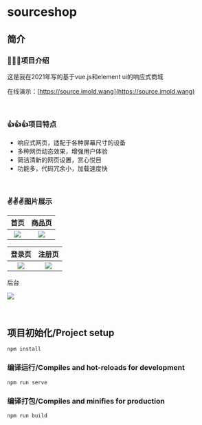 # sourceshop



## 简介

### 🙂🙂🙂项目介绍

这是我在2021年写的基于vue.js和element ui的响应式商城

在线演示：[https://source.imold.wang](https://source.imold.wang)

<br />

### 👍👍👍项目特点

- 响应式网页，适配于各种屏幕尺寸的设备
- 多种网页动态效果，增强用户体验
- 简洁清新的网页设置，赏心悦目
- 功能多，代码冗余小，加载速度快

<br />

### ✌️✌️✌️图片展示

首页 | 商品页
:-------------------------:|:-------------------------:
![](https://up.imold.wang/myprojects/sourceshop/imgs/1.png)  |  ![](https://up.imold.wang/myprojects/sourceshop/imgs/2.png)

登录页 | 注册页
:-------------------------:|:-------------------------:
![](https://up.imold.wang/myprojects/sourceshop/imgs/3.png)  |  ![](https://up.imold.wang/myprojects/sourceshop/imgs/5.png)

后台

![](https://up.imold.wang/myprojects/sourceshop/imgs/6.png)

<br />

## 项目初始化/Project setup

```
npm install
```

### 编译运行/Compiles and hot-reloads for development
```
npm run serve
```

### 编译打包/Compiles and minifies for production
```
npm run build
```
